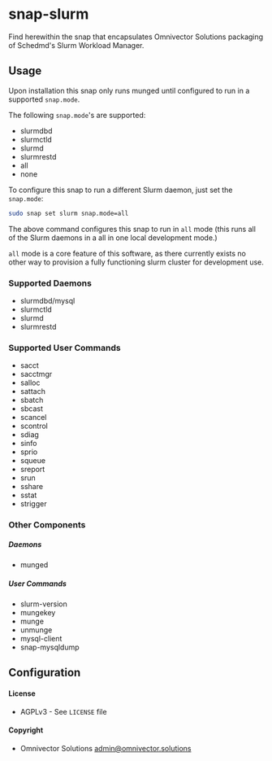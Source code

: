 # snap-slurm
Find herewithin the snap that encapsulates Omnivector Solutions packaging of Schedmd's Slurm Workload Manager.


## Usage
Upon installation this snap only runs munged until configured to run in a supported `snap.mode`.

The following `snap.mode`'s are supported:
* slurmdbd
* slurmctld
* slurmd
* slurmrestd
* all
* none

To configure this snap to run a different Slurm daemon, just set the `snap.mode`:
```bash
sudo snap set slurm snap.mode=all
```
The above command configures this snap to run in `all` mode (this runs all of the Slurm daemons in a all in one local development mode.)

`all` mode is a core feature of this software, as there currently exists no other way to provision a fully functioning slurm cluster for development use.


### Supported Daemons
* slurmdbd/mysql
* slurmctld
* slurmd
* slurmrestd

### Supported User Commands
* sacct
* sacctmgr
* salloc
* sattach
* sbatch
* sbcast
* scancel
* scontrol
* sdiag
* sinfo
* sprio
* squeue
* sreport
* srun
* sshare
* sstat
* strigger

### Other Components
##### Daemons
* munged

##### User Commands
* slurm-version
* mungekey
* munge
* unmunge
* mysql-client
* snap-mysqldump


## Configuration

#### License
* AGPLv3 - See `LICENSE` file

#### Copyright
* Omnivector Solutions <admin@omnivector.solutions>
